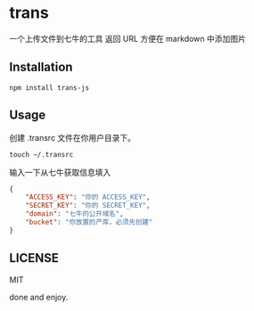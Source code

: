 # trans 
一个上传文件到七牛的工具
返回 URL 方便在 markdown 中添加图片

## Installation

```npm install trans-js```

## Usage

创建 .transrc 文件在你用户目录下。
```shell
touch ~/.transrc
```

输入一下从七牛获取信息填入
```json
{
    "ACCESS_KEY": "你的 ACCESS_KEY",
    "SECRET_KEY": "你的 SECRET_KEY",
    "domain": "七牛的公开域名",
    "bucket": "你放置的产库，必须先创建"
}
```

## LICENSE

 MIT

done and enjoy.

